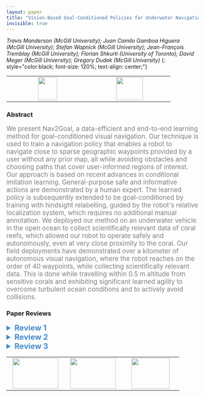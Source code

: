 ```yaml
---
layout: paper
title: "Vision-Based Goal-Conditioned Policies for Underwater Navigation in the Presence of Obstacles"
invisible: true
---
```

*Travis Manderson (McGill University); Juan Camilo Gamboa Higuera (McGill University); Stefan Wapnick (McGill University); Jean-François Tremblay (McGill University); Florian Shkurti (University of Toronto); David Meger (McGill University); Gregory Dudek (McGill University)*
{: style="color:black; font-size: 120%; text-align: center;"}

<table width="20%"> <tr>
<td style="width: 20%; text-align: center;"><a href="http://www.roboticsproceedings.org/rss16/p048.pdf"><img src="{{ site.baseurl }}/images/paper_link.png"
width = "50"  height = "60"/> </a> </td>

<td style="width: 20%; text-align: center;"><a href="nan"><img src="{{ site.baseurl }}/images/pheedloop_link.png"
width = "70"  height = "60"/> </a> </td>

</tr></table>

### Abstract
<html><p style="color:gray; font-size: 120%; text-align: justified;">
We present Nav2Goal, a data-efficient and end-to-end learning method for goal-conditioned visual navigation. Our technique is used to train a navigation policy that enables a robot to navigate close to sparse geographic waypoints provided by a user without any prior map, all while avoiding obstacles and choosing paths that cover user-informed regions of interest. Our approach is based on recent advances in conditional imitation learning. General-purpose safe and informative actions are demonstrated by a human expert. The learned policy is subsequently extended to be goal-conditioned by training with hindsight relabelling, guided by the robot's relative localization system, which requires no additional manual annotation. We deployed our method on an underwater vehicle in the open ocean to collect scientifically relevant data of coral reefs, which allowed our robot to operate safely and autonomously, even at very close proximity to the coral. Our field deployments have demonstrated over a kilometer of autonomous visual navigation, where the robot reaches on the order of 40 waypoints, while collecting scientifically relevant data. This is done while travelling within 0.5 m altitude from sensitive corals and exhibiting significant learned agility to overcome turbulent ocean conditions and to actively avoid collisions.
</p></html>

### Paper Reviews
<details><summary style="font-size:20px; color:#438BCA"><b> Review 1</b></summary>
<p style="color:gray; font-size: 120%; text-align: justified; white-space: pre-line">
The proposed approach is a novel integration of several existing methods. The approach that is used for balancing exploration and exploitation (i.e., “uncertainty guided exploration”) does not seem to be very sophisticated. There is also a lack of evaluation metrics for the experimental data. A comparison with benchmarks, such as a method based on traditional mapping, planning and control approaches would be beneficial. 
The manuscript also has several typos and grammatical errors. Here are a few examples:
Page 5: “As well, in contains an Inertial Measurement Unit (IMU)…”
Page 7: “With these trajectories, we created a dataset of X images, goal, action tuples to train the goal-conditioned policies3. We split this dataset into a training set of X samples and a validation set of Y samples.”
Page 8: “, as it the robot’s motion is now influenced by…”

</p> </details>

<details><summary style="font-size:20px; color:#438BCA"><b> Review 2</b></summary>
<p style="color:gray; font-size: 120%; text-align: justified; white-space: pre-line">
In addition to the comments above, the paper is rather well presented, well organised and easy to follow. The experiments are well designed and convincing and the experiments in simulation provide some information about the performances of the system.

The following list questions or details that may need to be addressed in future iterations of the paper.

III.A: patch -> pitch, backpropegation -> back-propagation.
End of IV: "dataset it was sued to generate it". I do not understand this sentence. How can a dataset be sued?
V.A: in contains -> it contains
Fig. 8: the black crosses are hard to read on the dark background of coral mounds.
VI.B: and collect new data -> and collected new data
as it the robot's motion -> as the robot's motion

Still in VI.B: the system is said to be trained from a new set of collected data. It might have been interesting to evaluate the feasibility of fine-tuning the policy from the model trained in simulation. Is this something that was tried? considered? rejected? A few lines on this consideration would be very interesting. 

Additionally, in VI.B, a number of failure cases are implicitly reported by stating the success rate of the approach. It would actually be very interesting to describe and understand these failure cases in more details, in particular to understand the limits of the trained approach.

It would also be interesting to describe/observe the performance of the methods at the edge of its observation space. Does it break dramatically as soon as the environment changes? 

This last point is particularly relevant because the conclusion claims that the system is robust for practical deployment in the field. Robustness is a property which is hard to quantify for such a system. The reported performance hint at a possibly robust system but no experiments was produced to explicitly test the robustness. 



</p> </details>

<details><summary style="font-size:20px; color:#438BCA"><b> Review 3</b></summary>
<p style="color:gray; font-size: 120%; text-align: justified; white-space: pre-line">
Overall, the paper is reasonably well written and the figures serve to illustrate the proposed system and results.  There were a few typographical and grammatical errors that should be addressed in revising the paper.  There were also a few design decisions that need to be explored in more detail to allow a reader to grasp the rationale for these choices.

It was a bit unclear how the ground-truth data for the low-level controller was generated.  Was this based on human-labelled examples or previous robot experience?  How can the performance of the robot be guaranteed in terms of obstacle avoidance if the labels are being supplied by an expert?

The simplification of the environment to a simple 2D goal location is a bit questionable, particularly in a coral reef environment where the interesting regions tend to be significantly more rugose than surrounding areas of sand.  It is not clear why a 3D goal was not used - nor what the implication of taking depth/altitude into account would be on computational efficiency and goal convergence.

The choice of specifying goals relative to the current position may make it difficult to direct the system towards specific geographic locations.  What would the implication be of specifying desired waypoints in global coordinates - or is the problem that the robot doesn't have a notion of its global location and so must rely on navigating within its current local frame of reference?

Fig. 10 is designed to illustrate how achievable trajectories are stitched together form more complex trajectories of waypoints.  The training trajectories look highly asymmetric and are likely to be impacted by effects such as currents and wave motion.  It is not clear why a parametric model couldn't be used in this case - nor why the robot wasn't capable of turning on the spot (given that it has this capacity).  It appears that the desired behaviour was to maintain a constant forward speed but this appears to come at the expense of the ability to follow more complex trajectories.
</p> </details>

<table width="100%"><tr><td style="width: 30%; text-align: center;"><a href="{{ site.baseurl }}/program/papers/47"> <img src="{{ site.baseurl }}/images/previous_icon.png" width = "120"  height = "80"/> </a> </td>

<td style="width: 30%; text-align: center;"><a href="{{ site.baseurl }}/program/papers"> <img src="{{ site.baseurl }}/images/overview_icon.png" width = "120"  height = "80"/> </a> </td> 

<td style="width: 30%; text-align: center;"><a href="{{ site.baseurl }}/program/papers/49"> <img src="{{ site.baseurl }}/images/next_icon.png" width = "100"  height = "80"/> </a> </td> 

</tr></table>

